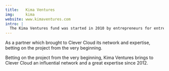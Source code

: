 ```yaml
---
title:   Kima Ventures
img:     kima
website: www.kimaventures.com
intro: |
  The Kima Ventures fund was started in 2010 by entrepreneurs for entrepreneurs. Their goal is to support and finance innovative companies with seed capital all over the world.
---
```

As a partner which brought to Clever Cloud its network and expertise, betting on the project
from the very beginning.

Betting on the project from the very beginning, Kima Ventures brings to Clever Cloud an influential network and a great expertise since 2012. 